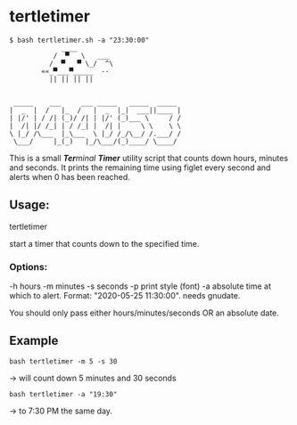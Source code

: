 # tertletimer

```
$ bash tertletimer.sh -a "23:30:00"
             ____
           /  ▀   \   ___
          /  ▀   ▀ \_/  ^\
        ««_▀___▀_____  --
          || || || ||


 _____    ___     ___ _____   _____  _____ 
|  _  |  /   |_  /   |  _  |_|  ___||____ |
| |/' | / /| (_)/ /| | |/' (_)___ \     / /
|  /| |/ /_| | / /_| |  /| |     \ \    \ \
\ |_/ /\___  |_\___  \ |_/ /_/\__/ /.___/ /
 \___/     |_(_)   |_/\___/(_)____/ \____/ 
```


This is a small ***Ter**minal **Timer*** utility script that counts down hours, minutes and seconds.
It prints the remaining time using figlet every second and alerts when 0 has been reached.

## Usage:
tertletimer

start a timer that counts down to the specified time.

### Options:
-h hours
-m minutes
-s seconds
-p print style (font)
-a absolute time at which to alert. Format: "2020-05-25 11:30:00". needs gnudate.

You should only pass either hours/minutes/seconds OR an absolute date.


## Example
```
bash tertletimer -m 5 -s 30
```
-> will count down 5 minutes and 30 seconds

```
bash tertletimer -a "19:30"
```
-> to 7:30 PM the same day.

